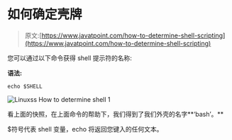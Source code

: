 # 如何确定壳牌

> 原文:[https://www.javatpoint.com/how-to-determine-shell-scripting](https://www.javatpoint.com/how-to-determine-shell-scripting)

您可以通过以下命令获得 shell 提示符的名称:

**语法:**

```
echo $SHELL

```

![Linuxss How to determine shell 1](../Images/3aac369fcf9b131e533d5fd1c3a481de.png)

看上面的快照，在上面命令的帮助下，我们得到了我们外壳的名字**‘bash’。**

$符号代表 shell 变量，echo 将返回您键入的任何文本。